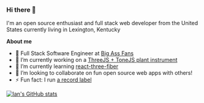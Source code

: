 ### Hi there 👋

I'm an open source enthusiast and full stack web developer from the United States currently living in Lexington, Kentucky

**About me**

- 💼 Full Stack Software Engineer at [Big Ass Fans](https://bigassfans.com)
- 🔭 I’m currently working on a [ThreeJS + ToneJS plant instrument](https://github.com/ianrios/petal)
- 🌱 I’m currently learning [react-three-fiber](https://github.com/pmndrs/react-three-fiber)
- 👯 I’m looking to collaborate on fun open source web apps with others!
- ⚡ Fun fact: I run [a record label](https://github.com/ianrios/WRC)
<!-- - 📈 Built github-readme-stats, verlyjs and more, **50m+** hits • **31K** stars on GitHub -->

<!-- - ❤️ I love writing TypeScript, and building fun experiments on type-level -->

<!-- - 💬 Ask me about anything [here](https://github.com/anuraghazra/anuraghazra/issues) -->

<!-- <code><img height="20" alt="javascript" src="https://raw.githubusercontent.com/github/explore/80688e429a7d4ef2fca1e82350fe8e3517d3494d/topics/javascript/javascript.png"/></code>
<code><img height="20" alt="typescript" src="https://raw.githubusercontent.com/github/explore/80688e429a7d4ef2fca1e82350fe8e3517d3494d/topics/typescript/typescript.png" /></code>
<code><img height="20" alt="react" src="https://raw.githubusercontent.com/github/explore/80688e429a7d4ef2fca1e82350fe8e3517d3494d/topics/react/react.png" /></code>
<code><img height="20" alt="graphql" src="https://raw.githubusercontent.com/github/explore/5c058a388828bb5fde0bcafd4bc867b5bb3f26f3/topics/graphql/graphql.png" /></code>
<code><img height="20" alt="nodejs" src="https://raw.githubusercontent.com/github/explore/80688e429a7d4ef2fca1e82350fe8e3517d3494d/topics/nodejs/nodejs.png" /></code>    
<code><img height="20" alt="apple" src="https://cdn.jsdelivr.net/gh/devicons/devicon/icons/apple/apple-original.svg" /></code>    
<code><img height="20" alt="bash" src="https://cdn.jsdelivr.net/gh/devicons/devicon/icons/bash/bash-original.svg" /></code>    
<code><img height="20" alt="bitbucket" src="https://cdn.jsdelivr.net/gh/devicons/devicon/icons/bitbucket/bitbucket-original.svg" /></code>    
<code><img height="20" alt="bootstrap" src="https://cdn.jsdelivr.net/gh/devicons/devicon/icons/bootstrap/bootstrap-original.svg" /></code>    
<code><img height="20" alt="canva" src="https://cdn.jsdelivr.net/gh/devicons/devicon/icons/canva/canva-original.svg" /></code>    
<code><img height="20" alt="c" src="https://cdn.jsdelivr.net/gh/devicons/devicon/icons/c/c-original.svg" /></code> 
<code><img height="20" alt="chrome" src="https://cdn.jsdelivr.net/gh/devicons/devicon/icons/chrome/chrome-original.svg" /></code> 
<code><img height="20" alt="c++" src="https://cdn.jsdelivr.net/gh/devicons/devicon/icons/cplusplus/cplusplus-original.svg" /></code> 
<code><img height="20" alt="css3" src="https://cdn.jsdelivr.net/gh/devicons/devicon/icons/css3/css3-original.svg" /></code> 
<code><img height="20" alt="eslint" src="https://cdn.jsdelivr.net/gh/devicons/devicon/icons/eslint/eslint-original.svg" /></code> 
<code><img height="20" alt="express" src="https://cdn.jsdelivr.net/gh/devicons/devicon/icons/express/express-original.svg" /></code> 
<code><img height="20" alt="figma" src="https://cdn.jsdelivr.net/gh/devicons/devicon/icons/figma/figma-original.svg" /></code> 
<code><img height="20" alt="firefox" src="https://cdn.jsdelivr.net/gh/devicons/devicon/icons/firefox/firefox-original.svg" /></code> 
<code><img height="20" alt="github" src="ttps://cdn.jsdelivr.net/gh/devicons/devicon/icons/github/github-original.svg" /></code> 
 -->



[![Ian's GitHub stats](https://github-readme-stats.vercel.app/api?username=ianrios&count_private=true&show_icons=true&theme=dark)](https://github.com/anuraghazra/github-readme-stats)

<!--
**ianrios/ianrios** is a ✨ _special_ ✨ repository because its `README.md` (this file) appears on your GitHub profile.

Here are some ideas to get you started:

- 🤔 I’m looking for help with ...
- 💬 Ask me about ...
- 📫 How to reach me: ...
- 😄 Pronouns: ...
- ⚡ Fun fact: ...
-->
